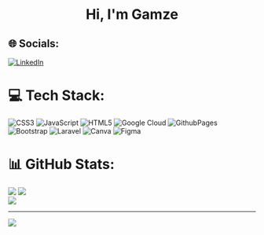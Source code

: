 <h1 align="center">Hi, I'm Gamze </h1>

## 🌐 Socials:
[![LinkedIn](https://img.shields.io/badge/LinkedIn-%230077B5.svg?logo=linkedin&logoColor=white)](https://linkedin.com/in/gamzekirmit) 

# 💻 Tech Stack:
![CSS3](https://img.shields.io/badge/css3-%231572B6.svg?style=flat&logo=css3&logoColor=white) ![JavaScript](https://img.shields.io/badge/javascript-%23323330.svg?style=flat&logo=javascript&logoColor=%23F7DF1E) ![HTML5](https://img.shields.io/badge/html5-%23E34F26.svg?style=flat&logo=html5&logoColor=white) ![Google Cloud](https://img.shields.io/badge/GoogleCloud-%234285F4.svg?style=flat&logo=google-cloud&logoColor=white) ![GithubPages](https://img.shields.io/badge/github%20pages-121013?style=flat&logo=github&logoColor=white) ![Bootstrap](https://img.shields.io/badge/bootstrap-%238511FA.svg?style=flat&logo=bootstrap&logoColor=white) ![Laravel](https://img.shields.io/badge/laravel-%23FF2D20.svg?style=flat&logo=laravel&logoColor=white) ![Canva](https://img.shields.io/badge/Canva-%2300C4CC.svg?style=flat&logo=Canva&logoColor=white) ![Figma](https://img.shields.io/badge/figma-%23F24E1E.svg?style=flat&logo=figma&logoColor=white)
# 📊 GitHub Stats:
![](https://github-readme-stats.vercel.app/api?username=gamzekirmit&theme=vue&hide_border=true&include_all_commits=false&count_private=false)
![](https://github-readme-streak-stats.herokuapp.com/?user=gamzekirmit&theme=vue&hide_border=true)<br/>
![](https://github-readme-stats.vercel.app/api/top-langs/?username=gamzekirmit&theme=vue&hide_border=true&include_all_commits=false&count_private=false&layout=compact)

---
[![](https://visitcount.itsvg.in/api?id=gamzekirmit&icon=0&color=7)](https://visitcount.itsvg.in)

<!-- Proudly created with GPRM ( https://gprm.itsvg.in ) -->
